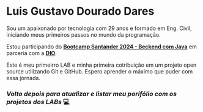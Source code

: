 
# **Luis Gustavo Dourado Dares**

Sou um apaixonado por tecnologia com 29 anos e formado em Eng. Civil, iniciando meus primeiros passos no mundo da programação.

Estou participando do **[Bootcamp Santander 2024 - Beckend com Java](https://app.santanderopenacademy.com/pt-BR/program/santander-bootcamp-2024)** em parceria com a **[DIO](https://web.dio.me/home)**.

Este é meu primeirro LAB e minha primeira cotribuição em um projeto open source utilizando Git e GitHub. Espero aprender o máximo que puder com essa jornada.

### *Volto depois para atualizar e listar meu porifólio com os projetos dos LABs* 💻